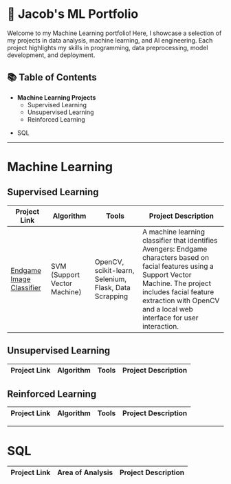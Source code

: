 # 🧠 Jacob's ML Portfolio
Welcome to my Machine Learning portfolio! Here, I showcase a selection of my projects in data analysis, machine learning, and AI engineering. Each project highlights my skills in programming, data preprocessing, model development, and deployment.

## 📚 Table of Contents
- **Machine Learning Projects**
  - Supervised Learning
  - Unsupervised Learning
  - Reinforced Learning
<!--
  - Deep Learning
  - Time Series Analysis
  - Ensemble Methods
  -->
 - SQL

  <!--
- Visualization
- Python?
- Data Manipulation & Cleaning
- Data Preprocessing & Feature Engineering
- Cloud Computing?
- Big Data?
-->


***

# Machine Learning

## Supervised Learning

| Project Link | Algorithm | Tools | Project Description |
|---|---|---|---|
| [Endgame Image Classifier](https://github.com/JacobV2001/Avengers-EndGame-Image-Classification) | SVM (Support Vector Machine) | OpenCV, scikit-learn, Selenium, Flask, Data Scrapping | A machine learning classifier that identifies Avengers: Endgame characters based on facial features using a Support Vector Machine. The project includes facial feature extraction with OpenCV and a local web interface for user interaction. |



## Unsupervised Learning

| Project Link | Algorithm | Tools | Project Description |
|---|---|---|---|


##  Reinforced Learning

| Project Link | Algorithm | Tools | Project Description |
|---|---|---|---|


***

# SQL 


| Project Link | Area of Analysis | Project Description | 
|---|---|---|


